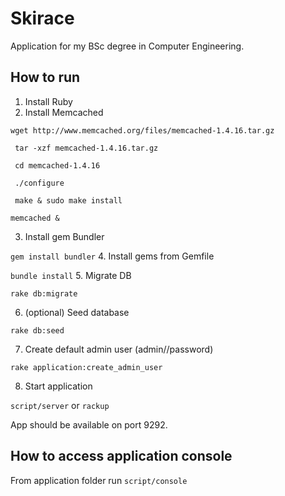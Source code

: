 Skirace
=======

Application for my BSc degree in Computer Engineering.

How to run
----------

1. Install Ruby
2. Install Memcached

  ```
  wget http://www.memcached.org/files/memcached-1.4.16.tar.gz
    
   tar -xzf memcached-1.4.16.tar.gz
  
   cd memcached-1.4.16
  
   ./configure
    
   make & sudo make install
  
  memcached &
  ```

3. Install gem Bundler 

 ``gem install bundler``
4. Install gems from Gemfile 

 ``bundle install``
5. Migrate DB 

 ``rake db:migrate``

6. (optional) Seed database 

 ``rake db:seed``

7. Create default admin user (admin//password) 

 ``rake application:create_admin_user``

8. Start application 
 
 ``script/server`` or ``rackup``

App should be available on port 9292.


How to access application console
---------------------------------

From application folder run ``script/console``
